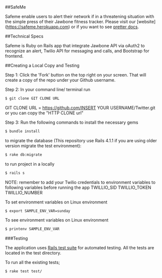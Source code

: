 ##SafeMe

Safeme enable users to alert their network if in a threatening situation with the simple press of their Jawbone fitness tracker. Please visit our [website] (https://safeme.herokuapp.com) or if you want to see [pretter docs](http://dushi27.github.io/safeme). 

##Technical Specs

Safeme is Ruby on Rails app that integrate Jawbone API via oAuth2 to recognize an alert, Twilio API for messaging and calls, and Bootstrap for frontend.

##Creating a Local Copy and Testing

Step 1: Click the 'Fork' button on the top right on your screen. That will create a copy of the repo under your Github username.

Step 2: In your command line/ terminal run

```bash
$ git clone GIT CLONE URL 
```
GIT CLONE URL = https://github.com/INSERT YOUR USERNAME/Twitter.git or you can copy the "HTTP CLONE url"

Step 3: Run the following commands 
to install the necessary gems 
```bash
$ bundle install 
```
to migrate the database (This repository use Rails 4.1.1 if you are using older version migrate the test environment): 
```bash
$ rake db:migrate
```

to run project in a  locally
```bash
$ rails s 
```
NOTE: remember to add your Twilio credentials to environment variables to following variables before running the app
TWILLIO_SID
TWILLIO_TOKEN
TWILLIO_NUMBER

To set environment variables on Linux environment
```bash
$ export SAMPLE_ENV_VAR=sunday
```

To see environment variables on Linux environment
```bash
$ printenv SAMPLE_ENV_VAR
```

 
###Testing 

The application uses <a href="http://guides.rubyonrails.org/testing.html" traget="_blank">Rails test suite</a> for automated testing. All the tests are located in the test directory. 

To run all the existing tests;
```bash
$ rake test test/
```
